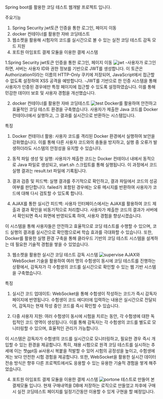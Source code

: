 Spring boot를 활용한 코딩 테스트 웹개발 프로젝트 입니다.

주요기능
1. Spring Security jwt토큰 인증을 통한 로그인, 페이지 이동
2. docker 컨테이너를 활용한 자바 코딩테스트
3. 웹소켓을 활용해 시험자의 코드를 실시간으로 볼 수 있는 실전 코딩 테스트 감독 모드 지원
4. 포트원 아임포트 결제 모듈을 이용한 결제 시스템


1.Spring Security jwt토큰 인증을 통한 로그인, 페이지 이동
![jwt](https://github.com/user-attachments/assets/22094dcf-e2af-485c-b7a8-21d2c457c277)
-사용자가 로그인하면, 서버는 사용자 ID와 권한 정보를 기반으로 JWT를 생성합니다.
 이 토큰은 Authorization이라는 이름의 HTTP-Only 쿠키에 저장되어, JavaScript에서 접근할 수 없도록 설정하여 XSS 공격을 예방합니다.
-JWT를 기반으로 한 인증 시스템을 통해 사용자가 인증된 경우에만 특정 페이지에 접근할 수 있도록 설정하였습니다. 
 이를 통해 민감한 데이터 보호 및 사용자 경험을 개선했습니다.

2. docker 컨테이너를 활용한 자바 코딩테스트
![test](https://github.com/user-attachments/assets/782c14cc-6693-4c25-a1d6-20afc3263445)
Docker를 활용하여 안전하고 효율적인 코딩 테스트 환경을 구축했습니다.
사용자가 제출한 Java 코드를 Docker 컨테이너에서 실행하고, 그 결과를 실시간으로 반환하는 시스템입니다.

특징
1) Docker 컨테이너 활용: 사용자 코드를 격리된 Docker 환경에서 실행하여 보안을 강화했습니다. 이를 통해 다른 사용자 코드와의 충돌을 방지하고, 실행 중 오류가 발생하더라도 시스템의 안정성을 유지할 수 있습니다.

2) 동적 파일 생성 및 실행: 사용자가 제출한 코드는 Docker 컨테이너 내에서 동적으로 Java 파일로 생성되고, start.sh 스크립트를 통해 실행됩니다. 이 과정에서 코드 실행 결과는 result.txt 파일에 기록됩니다.

3) 결과 검증 및 피드백: 실행 결과를 주기적으로 확인하고, 결과 파일에서 코드의 성공 여부를 판단합니다. failed가 포함된 경우에는 오류 메시지를 반환하여 사용자가 코드에 대해 다시 검토할 수 있도록 합니다.

4) AJAX를 통한 실시간 피드백: 사용자 인터페이스에서는 AJAX를 활용하여 코드 제출과 결과 확인을 비동기적으로 처리합니다. 사용자가 제출한 코드의 결과가 서버에서 확인되면 즉시 화면에 반영되도록 하여, 사용자 경험을 향상시켰습니다.

이 시스템을 통해 사용자들은 안전하고 효율적으로 코딩 테스트를 수행할 수 있으며, 코드 실행의 결과를 실시간으로 확인함으로써 학습 효과를 극대화할 수 있습니다. 
또한, Docker를 활용한 실행 환경 구축을 통해 클라우드 기반의 코딩 테스트 시스템을 설계하는 데 필요한 기술적 경험을 쌓을 수 있었습니다.

3. 웹소켓을 활용한 실시간 코딩 테스트 감독 시스템
![supervise](https://github.com/user-attachments/assets/05c7c1a6-6578-49aa-bf09-2a424264329b)
AJAX와 WebSocket 기술을 활용하여 여러 명의 수험생이 동시에 코딩 테스트를 진행하는 상황에서, 감독자가 각 수험생의 코드를 실시간으로 확인할 수 있는 웹 기반 시스템을 구축했습니다.

특징
1) 실시간 코드 업데이트: WebSocket을 통해 수험생이 작성하는 코드가 즉시 감독자 페이지에 반영됩니다. 수험생이 코드 에디터에 입력하는 내용은 실시간으로 전달되어, 감독자는 현재 작성 중인 코드를 즉시 확인할 수 있습니다.

2) 다중 사용자 지원: 여러 수험생이 동시에 시험을 치르는 동안, 각 수험생에 대한 독립적인 코드 영역이 생성됩니다. 이를 통해 감독자는 각 수험생의 코드를 별도로 모니터링할 수 있으며, 효율적인 관리가 가능합니다.

이 시스템은 감독자가 수험생의 코드를 실시간으로 모니터링하고, 필요한 경우 즉시 개입할 수 있는 환경을 제공합니다.
특히, 채용 시험으로 원격 코딩 테스트를 실시하는 추세에 이는 챗gpt등 ai사용시 복붙을 적발할 수 있어 시험의 공정성을 높이고, 수험생에게는 보다 안전한 시험 경험을 제공합니다. 
또한, WebSocket을 활용한 실시간 데이터 전송 방식은 향후 다른 프로젝트에서도 응용할 수 있는 유용한 기술적 경험을 쌓게 해주었습니다.

4. 포트원 아임포트 결제 모듈을 이용한 결제 시스템
![portone](https://github.com/user-attachments/assets/13af3280-cac3-4827-bcd7-f62834d3ebc4)
테스트로 만들어 본 결제모듈 입니다. 현재 구매내역을 DB에 저장하는 로직으로 만들었고 차후에 구매시 실전 코딩테스트 페이지를 일정기간동안 이용할 수 있게 구현을 할 예정입니다.

